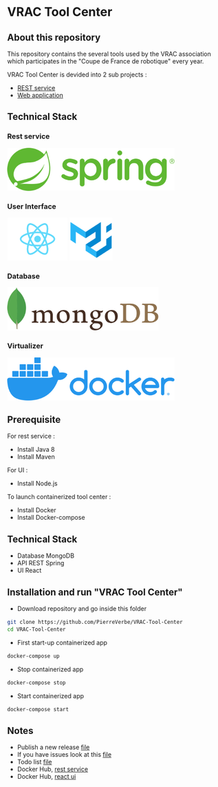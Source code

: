 # VRAC Tool Center

## About this repository
This repository contains the several tools used by the VRAC association which participates in the "Coupe de France de robotique" every year.

VRAC Tool Center is devided into 2 sub projects : 
* [REST service](https://github.com/PierreVerbe/VRAC-Tool-Center-REST-API)
* [Web application](https://github.com/PierreVerbe/VRAC-Tool-Center)
 
## Technical Stack
### Rest service
<img alt="SpringFramework" src="resources/images/SpringFramework.png" height="100" /> 

### User Interface
<img alt="React" src="resources/images/React.png" height="100" /> 
<img alt="Material UI" src="resources/images/Material-ui.png" height="100" /> 

### Database
<img alt="MongoDB" src="resources/images/MongoDB.png" height="100" /> 

### Virtualizer
<img alt="MongoDB" src="resources/images/Docker.png" height="100" /> 

## Prerequisite
For rest service : <br>
* Install Java 8 <br>
* Install Maven <br>

For UI : <br>
* Install Node.js <br>

To launch containerized tool center : <br>
* Install Docker <br>
* Install Docker-compose <br>

## Technical Stack
* Database MongoDB
* API REST Spring
* UI React

## Installation and run "VRAC Tool Center"
* Download repository and go inside this folder
```bash
git clone https://github.com/PierreVerbe/VRAC-Tool-Center
cd VRAC-Tool-Center
```

* First start-up containerized app
```bash
docker-compose up
```

* Stop containerized app
```bash
docker-compose stop
```

* Start containerized app
```bash
docker-compose start
```

## Notes
* Publish a new release [file](resources/docs/release.md) <br>
* If you have issues look at this [file](resources/docs/issue.md) <br>
* Todo list [file](resources/docs/todo.md) <br>
* Docker Hub, [rest service](https://hub.docker.com/r/pierreverbe/vrac-tool-center-rest-service) <br>
* Docker Hub, [react ui](https://hub.docker.com/repository/docker/pierreverbe/vrac-tool-center-ui) <br>
